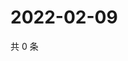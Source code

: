 # 2022-02-09

共 0 条

<!-- BEGIN WEIBO -->
<!-- 最后更新时间 Wed Feb 09 2022 17:00:37 GMT+0800 (China Standard Time) -->

<!-- END WEIBO -->
